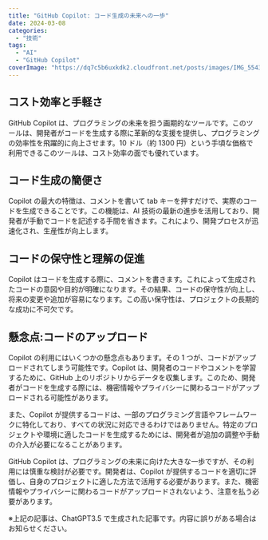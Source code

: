 ```yaml
---
title: "GitHub Copilot: コード生成の未来への一歩"
date: 2024-03-08
categories:
  - "技術"
tags:
  - "AI"
  - "GitHub Copilot"
coverImage: "https://dq7c5b6uxkdk2.cloudfront.net/posts/images/IMG_5543.jpeg"
---
```


## コスト効率と手軽さ

GitHub Copilot は、プログラミングの未来を担う画期的なツールです。このツールは、開発者がコードを生成する際に革新的な支援を提供し、プログラミングの効率性を飛躍的に向上させます。10 ドル（約 1300 円）という手頃な価格で利用できるこのツールは、コスト効率の面でも優れています。

## コード生成の簡便さ

Copilot の最大の特徴は、コメントを書いて tab キーを押すだけで、実際のコードを生成できることです。この機能は、AI 技術の最新の進歩を活用しており、開発者が手動でコードを記述する手間を省きます。これにより、開発プロセスが迅速化され、生産性が向上します。

## コードの保守性と理解の促進

Copilot はコードを生成する際に、コメントを書きます。これによって生成されたコードの意図や目的が明確になります。その結果、コードの保守性が向上し、将来の変更や追加が容易になります。この高い保守性は、プロジェクトの長期的な成功に不可欠です。

## 懸念点:コードのアップロード

Copilot の利用にはいくつかの懸念点もあります。その 1 つが、コードがアップロードされてしまう可能性です。Copilot は、開発者のコードやコメントを学習するために、GitHub 上のリポジトリからデータを収集します。このため、開発者がコードを生成する際には、機密情報やプライバシーに関わるコードがアップロードされる可能性があります。

また、Copilot が提供するコードは、一部のプログラミング言語やフレームワークに特化しており、すべての状況に対応できるわけではありません。特定のプロジェクトや環境に適したコードを生成するためには、開発者が追加の調整や手動の介入が必要になることがあります。

GitHub Copilot は、プログラミングの未来に向けた大きな一歩ですが、その利用には慎重な検討が必要です。開発者は、Copilot が提供するコードを適切に評価し、自身のプロジェクトに適した方法で活用する必要があります。また、機密情報やプライバシーに関わるコードがアップロードされないよう、注意を払う必要があります。

※上記の記事は、ChatGPT3.5 で生成された記事です。内容に誤りがある場合はお知らせください。
